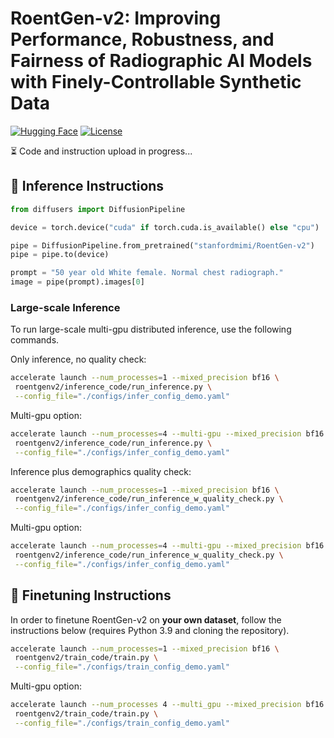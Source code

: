 # RoentGen-v2: Improving Performance, Robustness, and Fairness of Radiographic AI Models with Finely-Controllable Synthetic Data

[![Hugging Face](https://huggingface.co/datasets/huggingface/badges/resolve/main/model-on-hf-md.svg)](https://huggingface.co/stanfordmimi/RoentGen-v2)  [![License](https://img.shields.io/github/license/stanfordmimi/RoentGen-v2?style=for-the-badge)](LICENSE)

⏳ Code and instruction upload in progress...

## 🚀 Inference Instructions

```python
from diffusers import DiffusionPipeline

device = torch.device("cuda" if torch.cuda.is_available() else "cpu")

pipe = DiffusionPipeline.from_pretrained("stanfordmimi/RoentGen-v2")
pipe = pipe.to(device)

prompt = "50 year old White female. Normal chest radiograph."
image = pipe(prompt).images[0]
```

### Large-scale Inference
To run large-scale multi-gpu distributed inference, use the following commands.

Only inference, no quality check:
```bash
accelerate launch --num_processes=1 --mixed_precision bf16 \
 roentgenv2/inference_code/run_inference.py \
 --config_file="./configs/infer_config_demo.yaml"
```

Multi-gpu option:
```bash
accelerate launch --num_processes=4 --multi-gpu --mixed_precision bf16 \
 roentgenv2/inference_code/run_inference.py \
 --config_file="./configs/infer_config_demo.yaml"
```

Inference plus demographics quality check:
```bash
accelerate launch --num_processes=1 --mixed_precision bf16 \
 roentgenv2/inference_code/run_inference_w_quality_check.py \
 --config_file="./configs/infer_config_demo.yaml"
```

Multi-gpu option:
```bash
accelerate launch --num_processes=4 --multi-gpu --mixed_precision bf16 \
 roentgenv2/inference_code/run_inference_w_quality_check.py \
 --config_file="./configs/infer_config_demo.yaml"
```

## 🔧 Finetuning Instructions

In order to finetune RoentGen-v2 on **your own dataset**, follow the instructions below (requires Python 3.9 and cloning the repository).
```bash
accelerate launch --num_processes=1 --mixed_precision bf16 \
 roentgenv2/train_code/train.py \
 --config_file="./configs/train_config_demo.yaml"
```

Multi-gpu option:
```bash
accelerate launch --num_processes 4 --multi_gpu --mixed_precision bf16 \
 roentgenv2/train_code/train.py \
 --config_file="./configs/train_config_demo.yaml"
```
